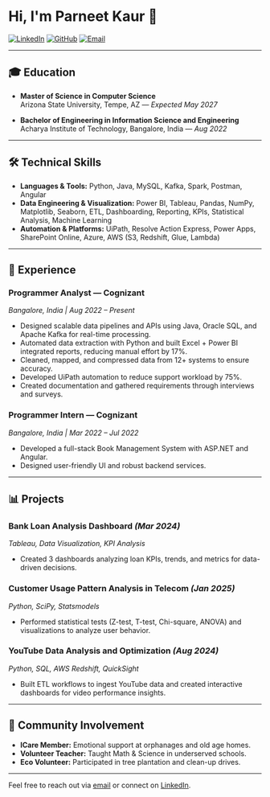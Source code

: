 # Hi, I'm Parneet Kaur 👋

[![LinkedIn](https://img.shields.io/badge/-LinkedIn-blue?style=flat&logo=linkedin&logoColor=white&link=https://linkedin.com/in/parneet-kaur-11102a1ba/)](https://linkedin.com/in/parneet-kaur-11102a1ba/)
[![GitHub](https://img.shields.io/badge/-GitHub-black?style=flat&logo=github&logoColor=white&link=https://github.com/parneet-11)](https://github.com/parneet-11)
[![Email](https://img.shields.io/badge/-Email-D14836?style=flat&logo=gmail&logoColor=white&link=mailto:pnola130@asu.edu)](mailto:pnola130@asu.edu)

---

## 🎓 Education
- **Master of Science in Computer Science**  
  Arizona State University, Tempe, AZ — *Expected May 2027*

- **Bachelor of Engineering in Information Science and Engineering**  
  Acharya Institute of Technology, Bangalore, India — *Aug 2022*

---

## 🛠️ Technical Skills
- **Languages & Tools:** Python, Java, MySQL, Kafka, Spark, Postman, Angular  
- **Data Engineering & Visualization:** Power BI, Tableau, Pandas, NumPy, Matplotlib, Seaborn, ETL, Dashboarding, Reporting, KPIs, Statistical Analysis, Machine Learning  
- **Automation & Platforms:** UiPath, Resolve Action Express, Power Apps, SharePoint Online, Azure, AWS (S3, Redshift, Glue, Lambda)

---

## 💼 Experience

### Programmer Analyst — Cognizant  
*Bangalore, India | Aug 2022 – Present*  
- Designed scalable data pipelines and APIs using Java, Oracle SQL, and Apache Kafka for real-time processing.  
- Automated data extraction with Python and built Excel + Power BI integrated reports, reducing manual effort by 17%.  
- Cleaned, mapped, and compressed data from 12+ systems to ensure accuracy.  
- Developed UiPath automation to reduce support workload by 75%.  
- Created documentation and gathered requirements through interviews and surveys.

### Programmer Intern — Cognizant  
*Bangalore, India | Mar 2022 – Jul 2022*  
- Developed a full-stack Book Management System with ASP.NET and Angular.  
- Designed user-friendly UI and robust backend services.

---

## 📊 Projects

### Bank Loan Analysis Dashboard *(Mar 2024)*  
*Tableau, Data Visualization, KPI Analysis*  
- Created 3 dashboards analyzing loan KPIs, trends, and metrics for data-driven decisions.

### Customer Usage Pattern Analysis in Telecom *(Jan 2025)*  
*Python, SciPy, Statsmodels*  
- Performed statistical tests (Z-test, T-test, Chi-square, ANOVA) and visualizations to analyze user behavior.

### YouTube Data Analysis and Optimization *(Aug 2024)*  
*Python, SQL, AWS Redshift, QuickSight*  
- Built ETL workflows to ingest YouTube data and created interactive dashboards for video performance insights.

---

## 🤝 Community Involvement

- **ICare Member:** Emotional support at orphanages and old age homes.  
- **Volunteer Teacher:** Taught Math & Science in underserved schools.  
- **Eco Volunteer:** Participated in tree plantation and clean-up drives.

---

Feel free to reach out via [email](mailto:pnola130@asu.edu) or connect on [LinkedIn](https://linkedin.com/in/parneet-kaur-11102a1ba/).


<!--
**parneet-11/parneet-11** is a ✨ _special_ ✨ repository because its `README.md` (this file) appears on your GitHub profile.

Here are some ideas to get you started:

- 🔭 I’m currently working on ...
- 🌱 I’m currently learning ...
- 👯 I’m looking to collaborate on ...
- 🤔 I’m looking for help with ...
- 💬 Ask me about ...
- 📫 How to reach me: ...
- 😄 Pronouns: ...
- ⚡ Fun fact: ...
-->
